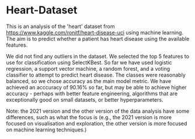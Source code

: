 # Heart-Dataset

This is an analysis of the 'heart' dataset from https://www.kaggle.com/ronitf/heart-disease-uci using machine learning. The aim is to predict whether a patient has heart disease using the available features.

We did not find any outliers in the dataset. We selected the top 5 features to use for classification using SelectKBest. So far we have used logistic regression, a support vector machine, a random forest, and a voting classifier to attempt to predict heart disease.
The classes were reasonably balanced, so we chose accuracy as the main model metric. We have achieved an acccuracy of 90.16% so far, but may be able to achieve higher accuracy - perhaps with better feature engineering, algorithms that are exceptionally good on small datasets, or better hyperparameters. 

Note: the 2021 version and the other version of the data analysis have some differences, such as what the focus is (e.g., the 2021 version is more focused on visualisation and exploration, the other version is more focused on machine learning techniques.)
